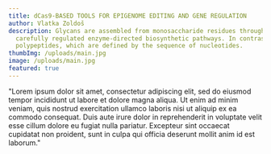 ```yaml
---
title: dCas9-BASED TOOLS FOR EPIGENOME EDITING AND GENE REGULATION
author: Vlatka Zoldoš
description: Glycans are assembled from monosaccharide residues through
  carefully regulated enzyme-directed biosynthetic pathways. In contrast to
  polypeptides, which are defined by the sequence of nucleotides.
thumbImg: /uploads/main.jpg
image: /uploads/main.jpg
featured: true
---
```

"Lorem ipsum dolor sit amet, consectetur adipiscing elit, sed do eiusmod tempor incididunt ut labore et dolore magna aliqua. Ut enim ad minim veniam, quis nostrud exercitation ullamco laboris nisi ut aliquip ex ea commodo consequat. Duis aute irure dolor in reprehenderit in voluptate velit esse cillum dolore eu fugiat nulla pariatur. Excepteur sint occaecat cupidatat non proident, sunt in culpa qui officia deserunt mollit anim id est laborum."